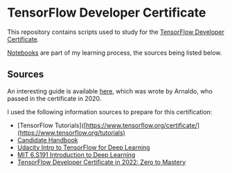 # TensorFlow Developer Certificate

This repository contains scripts used to study for the [TensorFlow Developer Certificate](https://www.tensorflow.org/certificate).

[Notebooks](./Notebooks) are part of my learning process, the sources being listed below.

## Sources

An interesting guide is available [here](https://medium.com/@arnaldog12/como-eu-passei-na-certifica%C3%A7%C3%A3o-tensorflow-do-google-677bd95d9e75), which was wrote by Arnaldo, who passed in the certificate in 2020.

 I used the following information sources to prepare for this certification:
 
 - [TensorFlow Tutorials]([https://www.tensorflow.org/certificate/](https://www.tensorflow.org/tutorials)
 - [Candidate Handbook](https://www.tensorflow.org/extras/cert/TF_Certificate_Candidate_Handbook.pdf)
 - [Udacity Intro to TensorFlow for Deep Learning](https://www.udacity.com/course/intro-to-tensorflow-for-deep-learning--ud187)
 - [MIT 6.S191 Introduction to Deep Learning](http://introtodeeplearning.com/)
 - [TensorFlow Developer Certificate in 2022: Zero to Mastery](https://www.udemy.com/course/tensorflow-developer-certificate-machine-learning-zero-to-mastery/)



